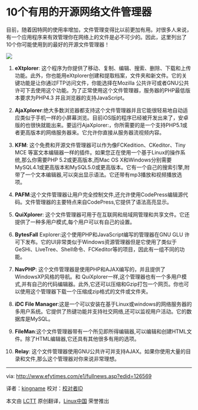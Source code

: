 10个有用的开源网络文件管理器 
================================================================================
目前，随着因特网的使用率增加，文件管理变得比以前更加有用。对很多人来说，有一个应用程序来有效管理你在网络上的文件是必不可少的。因此，这里列出了10个你可能使用到的最好的开源文件管理器！

![](http://www.efytimes.com/admin/useradmin/photo/xBds51300PM1102014.jpg)

1. **eXtplorer**: 这个程序为你提供了移动、复制、编辑、搜索、删除、下载和上传功能。此外，你也能用eXtplorer创建和提取档案，文件夹和新文件。它的关键功能是让你通过FTP访问文件，你能选择在Mozilla 公共许可或者GNU公共许可下去使用这个功能。为了正常使用这个文件管理器，服务器的PHP最低版本要求为PHP4.3 并且浏览器的支持JavaScript。

2. **AjaXplorer**:绝大多数浏览器都支持这个文件管理器并且它能很轻易地自动适应类似于手机一样的小屏幕浏览。目前iOS版的程序已经被开发出来了，安卓版的也很快就能出来。要运行AjaXplorer:，你所需要的是一个支持PHP5.1或者更高版本的网络服务器来。它允许你直接从服务器流视频内容。

3. **KFM**: 这个免费和开源文件管理器可以作为像FCKedition、CKeditor、Tiny MCE 等富文本编辑器一样的插件。如果您正在使用一个基于Linux的操作系统,那么你需要PHP 5.2或更高版本,而Mac OS X和Windows分别需要MySQL4.1或更高版本和MySQL5.0或更高版本。它有一个自己的搜索引擎,附带了一个文本编辑器,可以突出显示语法。它还带有mp3播放和视频播放选项。

4. **PAFM**:这个文件管理器让用户完全控制文件,还允许使用CodePress编辑源代码。文件管理器的主要特点来自CodePress,它提供了语法高亮显示。

5. **QuiXplorer**: 这个文件管理器可用于在互联网和局域网管理和共享文件。它还提供了一种多用户模式,每个用户可以有自己的设置。

6. **BytesFall** Explorer:这个使用PHP和JavaScript编写的管理器在GNU GLU 许可下发布。它的UI非常类似于Windows资源管理器但是它使用了类似于GeSHi、LiveTree、Shell命令、FCKeditor等的项目，因此有一组不同的功能。

7. **NavPHP**: 这个文件管理器是使用PHP和AJAX编写的，并且提供了WindowsXP风格的导航。和 QuiXplorer一样,这个管理器也有一个多用户模式,并有自己的代码编辑器。此外,它还可以压缩和Gzip打包一个网页。你也可以使用这个管理器下载一个压缩成zip格式的文件或文件夹。

8. **iDC File Manager**:这是一个可以安装在基于Linux或windows的网络服务器的多用户系统。它提供了热键功能并支持社交网络,还可以监视用户活动。它的数据库是MySQL。

9. **FileMan**:这个文件管理器带有一个所见即所得编辑器,可以编辑和创建HTML文件。除了HTML编辑器,它还具有其他很多有用的选项。

10. **Relay**: 这个文件管理器使用GNU公共许可并支持AJAX。如果你使用大量的目录和文件,那么这个管理器对你来说非常理想。

--------------------------------------------------------------------------------

via: http://www.efytimes.com/e1/fullnews.asp?edid=126569

译者：[kingname](https://github.com/kingname) 校对：[校对者ID](https://github.com/校对者ID)

本文由 [LCTT](https://github.com/LCTT/TranslateProject) 原创翻译，[Linux中国](http://linux.cn/) 荣誉推出
